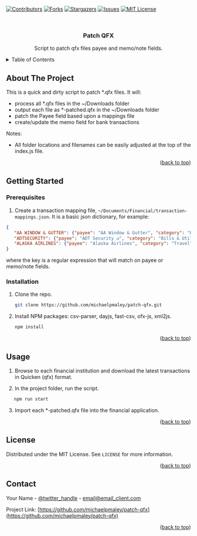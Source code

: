 <a name="readme-top"></a>
<!-- PROJECT SHIELDS -->
[![Contributors][contributors-shield]][contributors-url]
[![Forks][forks-shield]][forks-url]
[![Stargazers][stars-shield]][stars-url]
[![Issues][issues-shield]][issues-url]
[![MIT License][license-shield]][license-url]



<!-- PROJECT LOGO -->
<br />
<div align="center">
  <h3 align="center">Patch QFX</h3>
  <p align="center">
    Script to patch qfx files payee and memo/note fields.
  </p>
</div>



<!-- TABLE OF CONTENTS -->
<details>
  <summary>Table of Contents</summary>
  <ol>
    <li>
      <a href="#about-the-project">About The Project</a>
    </li>
    <li>
      <a href="#getting-started">Getting Started</a>
      <ul>
        <li><a href="#prerequisites">Prerequisites</a></li>
        <li><a href="#installation">Installation</a></li>
      </ul>
    </li>
    <li><a href="#usage">Usage</a></li>
    <li><a href="#license">License</a></li>
    <li><a href="#contact">Contact</a></li>
  </ol>
</details>



<!-- ABOUT THE PROJECT -->
## About The Project

This is a quick and dirty script to patch *.qfx files. It will:
* process all *.qfx files in the ~/Downloads folder
* output each file as *-patched.qfx in the ~/Downloads folder
* patch the Payee field based upon a mappings file
* create/update the memo field for bank transactions

Notes:
* All folder locations and filenames can be easily adjusted at the top of the index.js file.

<p align="right">(<a href="#readme-top">back to top</a>)</p>



<!-- GETTING STARTED -->
## Getting Started

### Prerequisites

1. Create a transaction mapping file, `~/Documents/Financial/transaction-mappings.json`.
It is a basic json dictionary, for example:
```json
{
   "AA WINDOW & GUTTER": {"payee": "AA Window & Gutter", "category": "Home"},
   "ADTSECURITY": {"payee": "ADT Security ↺", "category": "Bills & Utilities"},
   "ALASKA AIRLINES": {"payee": "Alaska Airlines", "category": "Travel"},
}
```
where the key is a regular expression that will match on payee or memo/note fields.



### Installation

1. Clone the repo.
   ```sh
   git clone https://github.com/michaelpmaley/patch-qfx.git
   ```

2. Install NPM packages: csv-parser, dayjs, fast-csv, ofx-js, xml2js.
   ```sh
   npm install
   ```

<p align="right">(<a href="#readme-top">back to top</a>)</p>



<!-- USAGE EXAMPLES -->
## Usage

1. Browse to each financial institution and download the latest transactions in Quicken (qfx) format.

2. In the project folder, run the script.
```sh
   npm run start
```

3. Import each *-patched.qfx file into the financial application.

<p align="right">(<a href="#readme-top">back to top</a>)</p>



<!-- LICENSE -->
## License

Distributed under the MIT License. See `LICENSE` for more information.

<p align="right">(<a href="#readme-top">back to top</a>)</p>



<!-- CONTACT -->
## Contact

Your Name - [@twitter_handle](https://twitter.com/twitter_handle) - email@email_client.com

Project Link: [https://github.com/michaelpmaley/patch-qfx](https://github.com/michaelpmaley/patch-qfx)

<p align="right">(<a href="#readme-top">back to top</a>)</p>



<!-- MARKDOWN LINKS & IMAGES -->
<!-- https://www.markdownguide.org/basic-syntax/#reference-style-links -->
[contributors-shield]: https://img.shields.io/github/contributors/michaelpmaley/patch-qfx.svg?style=for-the-badge
[contributors-url]: https://github.com/michaelpmaley/patch-qfx/graphs/contributors
[forks-shield]: https://img.shields.io/github/forks/michaelpmaley/patch-qfx.svg?style=for-the-badge
[forks-url]: https://github.com/michaelpmaley/patch-qfx/network/members
[stars-shield]: https://img.shields.io/github/stars/michaelpmaley/patch-qfx.svg?style=for-the-badge
[stars-url]: https://github.com/michaelpmaley/patch-qfx/stargazers
[issues-shield]: https://img.shields.io/github/issues/michaelpmaley/patch-qfx.svg?style=for-the-badge
[issues-url]: https://github.com/michaelpmaley/patch-qfx/issues
[license-shield]: https://img.shields.io/github/license/michaelpmaley/patch-qfx.svg?style=for-the-badge
[license-url]: https://github.com/michaelpmaley/patch-qfx/blob/master/LICENSE

